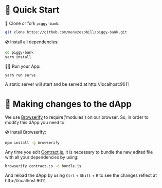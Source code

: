 # 🚀 Quick Start

📄 Clone or fork `piggy-bank`:

```sh
git clone https://github.com/menezesphill/piggy-bank.git
```

💿 Install all dependencies:

```sh
cd piggy-bank
yarn install
```

🚴‍♂️ Run your App:

```sh
yarn run serve
```

A static server will start and be served at http://localhost:9011


# 🧰 Making changes to the dApp

We use [Browserify](https://browserify.org/) to require('modules') on our browser. So, in order to modify this dApp you need to:

💿 Install Browserify:

```sh
npm install -g browserify
```

Any time you edit [Contract.js](https://github.com/menezesphill/piggy-bank/blob/main/contract.js), it is necessary to bundle the new edited file with all your dependencies by using:

```sh
browserify contract.js -o bundle.js
```

And reload the dApp by using `Ctrl` + `Shift` + `R` to see the changes reflect at http://localhost:9011
